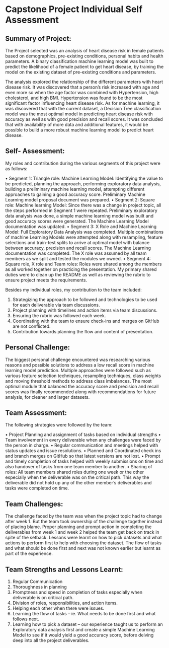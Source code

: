 # Capstone Project Individual Self Assessment

## __Summary of Project:__

The Project selected was an analysis of heart disease risk in female patients based on demographics, pre-existing conditions, personal habits and health parameters. A binary classification machine learning model was built to predict the likelihood of a female patient to get heart disease, by training the model on the existing dataset of pre-existing conditions and parameters.

The analysis explored the relationship of the different parameters with heart disease risk. It was discovered that a person’s risk increased with age and even more so when the age factor was combined with Hypertension, high cholesterol, and high BMI. Hypertension was found to be the most significant factor influencing heart disease risk. As for machine learning, it was discovered that with the current dataset, a Decision Tree classification model was the most optimal model in predicting heart disease risk with accuracy as well as with good precision and recall scores. It was concluded that with availability of more data and additional features, it would be possible to build a more robust machine learning model to predict heart disease.


## __Self- Assessment:__

My roles and contribution during the various segments of this project were as follows:

•	Segment 1: Triangle role: Machine Learning Model: Identifying the value to be predicted, planning the approach, performing exploratory data analysis, building a preliminary machine learning model, attempting different approaches to gaining a good accuracy score. Preliminary Machine Learning model proposal document was prepared.
•	Segment 2: Square role: Machine learning Model: Since there was a change in project topic, all the steps performed in Segment 1 were repeated. Preliminary exploratory data analysis was done, a simple machine learning model was built and good accuracy scores were generated. The Machine Learning Model documentation was updated.
•	Segment 3: X Role and Machine Learning Model:  Full Exploratory Data Analysis was completed. Multiple combinations of machine Learning Models were attempted along with resampling, feature selections and train-test splits to arrive at optimal model with balance between accuracy, precision and recall scores. The Machine Learning documentation was completed. The X role was assumed by all team members as we split and tested the modules we owned.
•	Segment 4: Square role, X role and Team roles:  Roles were shared among the members as all worked together on practicing the presentation. My primary shared duties were to clean up the README as well as reviewing the rubric to ensure project meets the requirements.

Besides my individual roles, my contribution to the team included:
1.	Strategizing the approach to be followed and technologies to be used for each deliverable via team discussions.
2.	Project planning with timelines and action items via team discussions.
3.	Ensuring the rubric was followed each week.
4.	Coordinating with the team to ensure check-ins and merges on GitHub are not conflicted.
5.	Contribution towards planning the flow and content of presentation.

## __Personal Challenge:__

The biggest personal challenge encountered was researching various reasons and possible solutions to address a low recall score in machine learning model prediction. Multiple approaches were followed such as various feature selection techniques, resampling techniques, class weights and moving threshold methods to address class imbalances. The most optimal module that balanced the accuracy score and precision and recall scores was finally recommended along with recommendations for future analysis, for cleaner and larger datasets. 

## __Team Assessment:__

The following strategies were followed by the team:

•	Project Planning and assignment of tasks based on individual strengths
•	Team involvement in every deliverable when any challenges were faced by the person in charge.
•	Regular communication and meetings helped with status updates and issue resolutions.
•	Planned and Coordinated check ins and branch merges on GitHub so that latest versions are not lost.
•	Prompt and timely completion of tasks helped with weekly submissions on time and also handover of tasks from one team member to another.
•	Sharing of roles: All team members shared roles during one week or the other especially when the deliverable was on the critical path. This way the deliverable did not hold up any of the other member’s deliverables and tasks were completed on time.

## __Team Challenges:__

The challenge faced by the team was when the project topic had to change after week 1. But the team took ownership of the challenge together instead of placing blame. Proper planning and prompt action in completing the deliverables from week 1 and week 2 helped the team get back on track in spite of the setback. Lessons were learnt on how to pick datasets and what actions to perform first to help with choosing the dataset. The flow of tasks and what should be done first and next was not known earlier but learnt as part of the experience.

## __Team Strengths and Lessons Learnt:__

1.	Regular Communication
2.	Thoroughness in planning
3.	Promptness and speed in completion of tasks especially when deliverable is on critical path.
4.	Division of roles, responsibilities, and action items.
5.	Helping each other when there were issues.
6.	Learning the flow of tasks – ie. What needs to be done first and what follows next.
7.	Learning how to pick a dataset – our experience taught us to perform an Exploratory data analysis first and create a simple Machine Learning Model to see if it would yield a good accuracy score, before delving deep into all the project deliverables.
